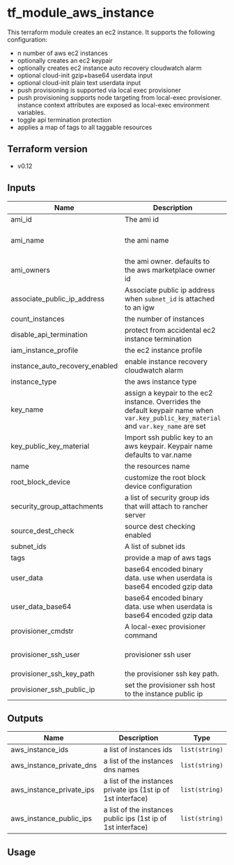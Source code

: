 # tf_module_aws_instance
This terraform module creates an ec2 instance. It supports the following configuration:

* n number of aws ec2 instances
* optionally creates an ec2 keypair
* optionally creates ec2 instance auto recovery cloudwatch alarm
* optional cloud-init gzip+base64 userdata input
* optional cloud-init plain text userdata input
* push provisioning is supported via local exec provisioner
* push provisioning supports node targeting from local-exec provisioner. instance context attributes are exposed as local-exec environment variables.
* toggle api termination protection
* applies a map of tags to all taggable resources


## Terraform version

* v0.12


## Inputs

| Name | Description | Type | Default | Required |
|------|-------------|:----:|:-----:|:-----:|
| ami\_id | The ami id | `string` | `""` | no |
| ami\_name | the ami name | `string` | `"ubuntu/images/hvm-ssd/ubuntu-xenial-16.04-amd64-server*"` | no |
| ami\_owners | the ami owner. defaults to the aws marketplace owner id | `list(string)` | `["679593333241"]` | no |
| associate\_public\_ip\_address | Associate public ip address when `subnet_id` is attached to an igw | `bool` | `true` | no |
| count\_instances | the number of instances | `bool` | `"1"` | no |
| disable\_api\_termination | protect from accidental ec2 instance termination | `bool` | `false` | no |
| iam\_instance\_profile | the ec2 instance profile | `string` | `""` | no |
| instance\_auto\_recovery\_enabled | enable instance recovery cloudwatch alarm | `bool` | `false` | no |
| instance\_type | the aws instance type | `string` | `"t2.medium"` | no |
| key\_name | assign a keypair to the ec2 instance. Overrides the default keypair name when `var.key_public_key_material` and `var.key_name` are set | `string` | `""` | no |
| key\_public\_key\_material | Import ssh public key to an aws keypair. Keypair name defaults to var.name | `string` | `""` | no |
| name | the resources name | `string` | n/a | yes |
| root\_block\_device | customize the root block device configuration | `list(map(string))` | `[]` | no |
| security\_group\_attachments | a list of security group ids that will attach to rancher server | `list(string)` | `[]` | no |
| source\_dest\_check | source dest checking enabled | `string` | `"true"` | no |
| subnet\_ids | A list of subnet ids | `list(string)` | n/a | yes |
| tags | provide a map of aws tags | `map(string)` | `{}` | no |
| user\_data | base64 encoded binary data. use when userdata is base64 encoded gzip data | `string` | `""` | no |
| user\_data\_base64 | base64 encoded binary data. use when userdata is base64 encoded gzip data | `string` | `""` | no |
| provisioner\_cmdstr | A local-exec provisioner command | `string` | `""` | no |
| provisioner\_ssh\_user | provisioner ssh user | `string` | `""` | Required when `provisioner_cmdstr` is set |
| provisioner\_ssh\_key\_path | the provisioner ssh key path. | `string` | `""` | no |
| provisioner\_ssh\_public\_ip | set the provisioner ssh host to the instance public ip | `bool` | `false` | no |

## Outputs

| Name | Description | Type |
|------|-------------|:------:|
| aws\_instance\_ids |  a list of instances ids | `list(string)` |
| aws\_instance\_private\_dns | a list of the instances dns names  | `list(string)` |
| aws\_instance\_private\_ips | a list of the instances private ips (1st ip of 1st interface) | `list(string)` |
| aws\_instance\_public\_ips | a list of the instances public ips (1st ip of 1st interface) | `list(string)` |

## Usage
```

```
